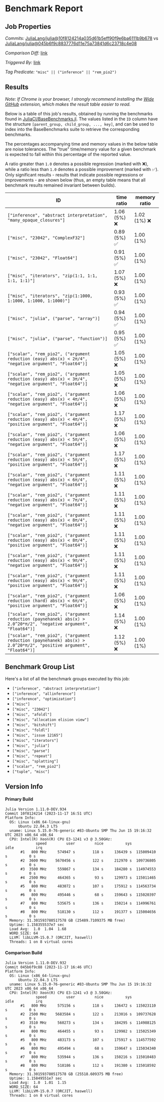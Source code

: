 # Benchmark Report

## Job Properties

*Commits:* [JuliaLang/julia@10f8124214a035d61b5eff90f9e6ba6111b9b678](https://github.com/JuliaLang/julia/commit/10f8124214a035d61b5eff90f9e6ba6111b9b678) vs [JuliaLang/julia@045b6f9c8837776d11e75a73841d6c23718c4e08](https://github.com/JuliaLang/julia/commit/045b6f9c8837776d11e75a73841d6c23718c4e08)

*Comparison Diff:* [link](https://github.com/JuliaLang/julia/compare/045b6f9c8837776d11e75a73841d6c23718c4e08..10f8124214a035d61b5eff90f9e6ba6111b9b678)

*Triggered By:* [link](https://github.com/JuliaLang/julia/pull/52169#issuecomment-1816765583)

*Tag Predicate:* `"misc" || ("inference" || "rem_pio2")`

## Results

*Note: If Chrome is your browser, I strongly recommend installing the [Wide GitHub](https://chrome.google.com/webstore/detail/wide-github/kaalofacklcidaampbokdplbklpeldpj?hl=en)
extension, which makes the result table easier to read.*

Below is a table of this job's results, obtained by running the benchmarks found in
[JuliaCI/BaseBenchmarks.jl](https://github.com/JuliaCI/BaseBenchmarks.jl). The values
listed in the `ID` column have the structure `[parent_group, child_group, ..., key]`,
and can be used to index into the BaseBenchmarks suite to retrieve the corresponding
benchmarks.

The percentages accompanying time and memory values in the below table are noise tolerances. The "true"
time/memory value for a given benchmark is expected to fall within this percentage of the reported value.

A ratio greater than `1.0` denotes a possible regression (marked with :x:), while a ratio less
than `1.0` denotes a possible improvement (marked with :white_check_mark:). Only significant results - results
that indicate possible regressions or improvements - are shown below (thus, an empty table means that all
benchmark results remained invariant between builds).

| ID | time ratio | memory ratio |
|----|------------|--------------|
| `["inference", "abstract interpretation", "many_opaque_closures"]` | 1.06 (5%) :x: | 1.02 (1%) :x: |
| `["misc", "23042", "ComplexF32"]` | 0.89 (5%) :white_check_mark: | 1.00 (1%)  |
| `["misc", "23042", "Float64"]` | 0.91 (5%) :white_check_mark: | 1.00 (1%)  |
| `["misc", "iterators", "zip(1:1, 1:1, 1:1, 1:1)"]` | 1.07 (5%) :x: | 1.00 (1%)  |
| `["misc", "iterators", "zip(1:1000, 1:1000, 1:1000, 1:1000)"]` | 0.93 (5%) :white_check_mark: | 1.00 (1%)  |
| `["misc", "julia", ("parse", "array")]` | 0.94 (5%) :white_check_mark: | 1.00 (1%)  |
| `["misc", "julia", ("parse", "function")]` | 0.95 (5%) :white_check_mark: | 1.00 (1%)  |
| `["scalar", "rem_pio2", ("argument reduction (easy) abs(x) < 2π/4", "negative argument", "Float64")]` | 1.05 (5%) :x: | 1.00 (1%)  |
| `["scalar", "rem_pio2", ("argument reduction (easy) abs(x) < 3π/4", "negative argument", "Float64")]` | 1.05 (5%) :x: | 1.00 (1%)  |
| `["scalar", "rem_pio2", ("argument reduction (easy) abs(x) < 4π/4", "negative argument", "Float64")]` | 1.06 (5%) :x: | 1.00 (1%)  |
| `["scalar", "rem_pio2", ("argument reduction (easy) abs(x) < 4π/4", "positive argument", "Float64")]` | 1.17 (5%) :x: | 1.00 (1%)  |
| `["scalar", "rem_pio2", ("argument reduction (easy) abs(x) < 5π/4", "negative argument", "Float64")]` | 1.06 (5%) :x: | 1.00 (1%)  |
| `["scalar", "rem_pio2", ("argument reduction (easy) abs(x) < 5π/4", "positive argument", "Float64")]` | 1.17 (5%) :x: | 1.00 (1%)  |
| `["scalar", "rem_pio2", ("argument reduction (easy) abs(x) < 6π/4", "negative argument", "Float64")]` | 1.11 (5%) :x: | 1.00 (1%)  |
| `["scalar", "rem_pio2", ("argument reduction (easy) abs(x) < 7π/4", "negative argument", "Float64")]` | 1.11 (5%) :x: | 1.00 (1%)  |
| `["scalar", "rem_pio2", ("argument reduction (easy) abs(x) < 8π/4", "negative argument", "Float64")]` | 1.11 (5%) :x: | 1.00 (1%)  |
| `["scalar", "rem_pio2", ("argument reduction (easy) abs(x) < 8π/4", "positive argument", "Float64")]` | 1.11 (5%) :x: | 1.00 (1%)  |
| `["scalar", "rem_pio2", ("argument reduction (easy) abs(x) < 9π/4", "negative argument", "Float64")]` | 1.11 (5%) :x: | 1.00 (1%)  |
| `["scalar", "rem_pio2", ("argument reduction (easy) abs(x) < 9π/4", "positive argument", "Float64")]` | 1.11 (5%) :x: | 1.00 (1%)  |
| `["scalar", "rem_pio2", ("argument reduction (hard) abs(x) < 6π/4", "positive argument", "Float64")]` | 1.06 (5%) :x: | 1.00 (1%)  |
| `["scalar", "rem_pio2", ("argument reduction (paynehanek) abs(x) > 2.0^20*π/2", "negative argument", "Float64")]` | 1.14 (5%) :x: | 1.00 (1%)  |
| `["scalar", "rem_pio2", ("argument reduction (paynehanek) abs(x) > 2.0^20*π/2", "positive argument", "Float64")]` | 1.12 (5%) :x: | 1.00 (1%)  |

## Benchmark Group List

Here's a list of all the benchmark groups executed by this job:

- `["inference", "abstract interpretation"]`
- `["inference", "allinference"]`
- `["inference", "optimization"]`
- `["misc"]`
- `["misc", "23042"]`
- `["misc", "afoldl"]`
- `["misc", "allocation elision view"]`
- `["misc", "bitshift"]`
- `["misc", "foldl"]`
- `["misc", "issue 12165"]`
- `["misc", "iterators"]`
- `["misc", "julia"]`
- `["misc", "parse"]`
- `["misc", "repeat"]`
- `["misc", "splatting"]`
- `["scalar", "rem_pio2"]`
- `["tuple", "misc"]`

## Version Info

#### Primary Build

```
Julia Version 1.11.0-DEV.934
Commit 10f8124214 (2023-11-17 16:51 UTC)
Platform Info:
  OS: Linux (x86_64-linux-gnu)
      Ubuntu 22.04.3 LTS
  uname: Linux 5.15.0-76-generic #83-Ubuntu SMP Thu Jun 15 19:16:32 UTC 2023 x86_64 x86_64
  CPU: Intel(R) Xeon(R) CPU E3-1241 v3 @ 3.50GHz: 
              speed         user         nice          sys         idle          irq
       #1   800 MHz     574947 s        118 s     136439 s  115009410 s          0 s
       #2  3600 MHz    5670456 s        122 s     212970 s  109736805 s          0 s
       #3  3500 MHz     559867 s        134 s     184280 s  114974553 s          0 s
       #4  2500 MHz     464365 s         93 s     129973 s  115011465 s          0 s
       #5   800 MHz     483072 s        107 s     175912 s  114563734 s          0 s
       #6   800 MHz     495446 s         68 s     159643 s  115020397 s          0 s
       #7   800 MHz     535675 s        136 s     150214 s  114996761 s          0 s
       #8   800 MHz     518130 s        112 s     191377 s  115004656 s          0 s
  Memory: 31.301593780517578 GB (25489.7109375 MB free)
  Uptime: 1.158355537e7 sec
  Load Avg:  1.0  1.04  1.68
  WORD_SIZE: 64
  LLVM: libLLVM-15.0.7 (ORCJIT, haswell)
  Threads: 1 on 8 virtual cores

```

#### Comparison Build

```
Julia Version 1.11.0-DEV.932
Commit 045b6f9c88 (2023-11-17 16:46 UTC)
Platform Info:
  OS: Linux (x86_64-linux-gnu)
      Ubuntu 22.04.3 LTS
  uname: Linux 5.15.0-76-generic #83-Ubuntu SMP Thu Jun 15 19:16:32 UTC 2023 x86_64 x86_64
  CPU: Intel(R) Xeon(R) CPU E3-1241 v3 @ 3.50GHz: 
              speed         user         nice          sys         idle          irq
       #1   800 MHz     575156 s        118 s     136472 s  115023110 s          0 s
       #2  2500 MHz    5683584 s        122 s     213016 s  109737628 s          0 s
       #3  3510 MHz     560273 s        134 s     184295 s  114988125 s          0 s
       #4   800 MHz     464455 s         93 s     129982 s  115025349 s          0 s
       #5   800 MHz     483173 s        107 s     175917 s  114577592 s          0 s
       #6   800 MHz     495494 s         68 s     159647 s  115034340 s          0 s
       #7   800 MHz     535944 s        136 s     150216 s  115010483 s          0 s
       #8   800 MHz     518186 s        112 s     191380 s  115018592 s          0 s
  Memory: 31.301593780517578 GB (25518.609375 MB free)
  Uptime: 1.15849551e7 sec
  Load Avg:  1.0  1.01  1.15
  WORD_SIZE: 64
  LLVM: libLLVM-15.0.7 (ORCJIT, haswell)
  Threads: 1 on 8 virtual cores

```
